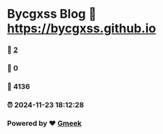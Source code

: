 # Bycgxss Blog :link: https://bycgxss.github.io 
### :page_facing_up: [2](https://bycgxss.github.io/tag.html) 
### :speech_balloon: 0 
### :hibiscus: 4136 
### :alarm_clock: 2024-11-23 18:12:28 
### Powered by :heart: [Gmeek](https://github.com/Meekdai/Gmeek)
